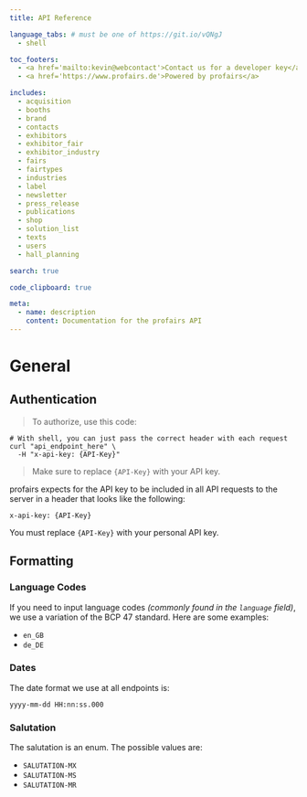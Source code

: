 ```yaml
---
title: API Reference

language_tabs: # must be one of https://git.io/vQNgJ
  - shell

toc_footers:
  - <a href='mailto:kevin@webcontact'>Contact us for a developer key</a>
  - <a href='https://www.profairs.de'>Powered by profairs</a>

includes:
  - acquisition
  - booths
  - brand
  - contacts
  - exhibitors
  - exhibitor_fair
  - exhibitor_industry
  - fairs
  - fairtypes
  - industries
  - label
  - newsletter
  - press_release
  - publications
  - shop
  - solution_list
  - texts
  - users
  - hall_planning

search: true

code_clipboard: true

meta:
  - name: description
    content: Documentation for the profairs API
---
```


# General

## Authentication

> To authorize, use this code:

```shell
# With shell, you can just pass the correct header with each request
curl "api_endpoint_here" \
  -H "x-api-key: {API-Key}"
```

> Make sure to replace `{API-Key}` with your API key.

profairs expects for the API key to be included in all API requests to the server in a header that looks like the following:

`x-api-key: {API-Key}`

<aside class="notice">
You must replace <code>{API-Key}</code> with your personal API key.
</aside>

## Formatting

### Language Codes

If you need to input language codes _(commonly found in the `language` field)_, we use a variation of the BCP 47 standard. Here are some examples:

- `en_GB`
- `de_DE`

### Dates

The date format we use at all endpoints is:

`yyyy-mm-dd HH:nn:ss.000`

### Salutation

The salutation is an enum. The possible values are:

- `SALUTATION-MX`
- `SALUTATION-MS`
- `SALUTATION-MR`
